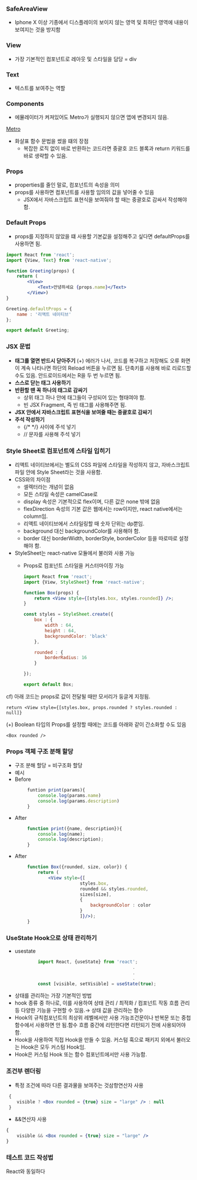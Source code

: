 ### SafeAreaView

- Iphone X 이상 기종에서 디스플레이의 보이지 않는 영역 및 최하단 영역에 내용이 보여지는 것을 방지함

### View

- 가장 기본적인 컴포넌트로 레아웃 및 스타일을 담당 = div

### Text

- 텍스트를 보여주는 역할

### Components

- 에뮬레이터가 켜져있어도 Metro가 실행되지 않으면 앱에 변경되지 않음.

[Metro](https://www.notion.so/Metro-d122eb6affaf4aaaa0160476a78774df?pvs=21)

- 화살표 함수 문법을 썼을 떄의 장점
    - 복잡한 로직 없이 바로 반환하는 코드라면 중괄호 코드 블록과 return 키워드를 바로 생략할 수 있음.

### Props

- properties를 줄인 말로, 컴포넌트의 속성을 의미
- props를 사용하면 컴포넌트를 사용할 임의의 값을 넣어줄 수 있음
    - JSX에서 자바스크립트 표현식을 보여줘야 할 때는 중괄호로 감싸서 작성해야 함.

### Default Props

- props를 지정하지 않았을 떄 사용할 기본값을 설정해주고 싶다면 defaultProps를 사용하면 됨.

```jsx
import React from 'react';
import {View, Text} from 'react-native';

function Greeting(props) {
	return (
		<View>
			<Text>안녕하세요 {props.name}</Text>
		</View>)
}

Greeting.defaultProps = {
	name : '리액트 네이티브'
};

export default Greeting;
```

### JSX 문법

- **태그를 열면 반드시 닫아주기** (+) 에러가 나서, 코드를 복구하고 저장해도 오류 화면이 계속 나타나면 하단의 Reload 버튼을 누르면 됨. 단축키를 사용해 바로 리로드할 수도 있음. 안드로이드에서는 R을 두 번 누르면 됨.
- **스스로 닫는 태그 사용하기**
- **반환할 땐 꼭 하나의 태그로 감싸기**
    - 상위 태그 하나 안에 태그들이 구성되어 있는 형태여야 함.
    - 빈 JSX Fragment, 즉 빈 태그를 사용해주면 됨.
- **JSX 안에서 자바스크립트 표현식을 보여줄 때는 중괄호로 감싸기**
- **주석 작성하기**
    - {/* */} 사이에 주석 넣기
    - // 문자를 사용해 주석 넣기

### Style Sheet로 컴포넌트에 스타일 입히기

- 리액트 네이티브에서는 별도의 CSS 파일에 스타일을 작성하지 않고, 자바스크립트 파일 안에 Style Sheet라는 것을 사용함.
- CSS와의 차이점
    - 셀렉터라는 개념이 없음
    - 모든 스타일 속성은 camelCase로
    - display 속성은 기본적으로 flex이며, 다른 값은 none 밖에 없음
    - flexDirection 속성의 기본 값은 웹에서는 row이지만, react native에서는 column임.
    - 리액트 네이티브에서 스타일링할 때 숫자 단위는 dp뿐임.
    - background 대신 backgroundColor를 사용해야 함.
    - border 대신 borderWidth, borderStyle, borderColor 등을 따로따로 설정해야 함.
- StyleSheet는 react-native 모듈에서 불러와 사용 가능
    - Props로 컴포넌트 스타일을 커스터마이징 가능
        
        ```jsx
        import React from 'react';
        import {View, StyleSheet} from 'react-native';
        
        function Box(props) {
        	return <View style={[styles.box, styles.rounded]} />;
        }
        
        const styles = StyleSheet.create({
        	box : {
        		width : 64,
        		height : 64,
        		backgroundColor: 'black'
        	},
        
        	rounded : {
        		borderRadius: 16
        	}
        
        });
        
        export default Box;
        ```
        

cf) 아래 코드는 props로 값이 전달될 때만 모서리가 둥글게 지정됨.

`return <View style={[styles.box, props.rounded ? styles.rounded : null]}`

(+) Boolean 타입의 Props를 설정할 때에는 코드를 아래와 같이 간소화할 수도 있음

`<Box rounded />`

### Props 객체 구조 분해 할당

- 구조 분해 할당 = 비구조화 할당
- 예시
- Before

```jsx
        funtion print(params){
        	console.log(params.name)
        	console.log(params.description)
        }
```

- After

```jsx
        function print({name, description}){
        	console.log(name);
        	console.log(description);
        }
```

- After

```jsx
        function Box({rounded, size, color}) {
        	return (
        		<View style={[
        					styles.box,
        					rounded && styles.rounded,
        					sizes[size],
        					{
        						backgroundColor : color
        					}
        					]}/>);
        }
```

### UseState Hook으로 상태 관리하기

- usestate

```jsx
            import React, {useState} from 'react';
            									.
            									.
            									.
            const [visible, setVisible] = useState(true);
```

- 상태를 관리하는 가장 기본적인 방법
- hook 종류 중 하나로, 이를 사용하여 상태 관리 / 최적화 / 컴포넌트 작동 흐름 관리 등 다양한 기능을 구현할 수 있음.→ 상태 값을 관리하는 함수
- Hook의 규칙컴포넌트의 최상위 레벨에서만 사용 가능조건문이나 반복문 또는 중첩 함수에서 사용하면 안 됨.함수 흐름 중간에 리턴한다면 리턴되기 전에 사용되어야 함.
- Hook을 사용하여 직접 Hook을 만들 수 있음. 커스텀 훅으로 패키지 외에서 불러오는 Hook은 모두 커스텀 Hook임.
- Hook은 커스텀 Hook 또는 함수 컴포넌트에서만 사용 가능함.

### 조건부 렌더링

- 특정 조건에 따라 다른 결과물을 보여주는 것삼항연산자 사용

```jsx
 {
    visible ? <Box rounded = {true} size = "large" /> : null
 }
```

- &&연산자 사용

```jsx
{
	visible && <Box rounded = {true} size = "large" />
}
```

### 테스트 코드 작성법

React와 동일하다